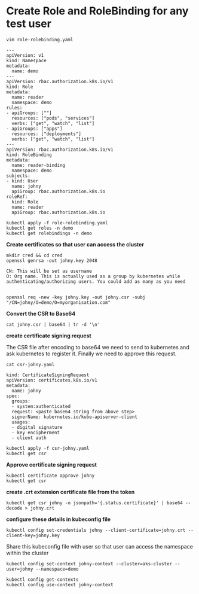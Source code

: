 # Create Role and RoleBinding for any test user

```
vim role-rolebinding.yaml

---
apiVersion: v1
kind: Namespace
metadata:
  name: demo
---
apiVersion: rbac.authorization.k8s.io/v1
kind: Role
metadata:
  name: reader
  namespace: demo
rules:
- apiGroups: [""]
  resources: ["pods", "services"]
  verbs: ["get", "watch", "list"]
- apiGroups: ["apps"]
  resources: ["deployments"]
  verbs: ["get", "watch", "list"]
---
apiVersion: rbac.authorization.k8s.io/v1
kind: RoleBinding
metadata:
  name: reader-binding
  namespace: demo
subjects:
- kind: User
  name: johny
  apiGroup: rbac.authorization.k8s.io
roleRef:
  kind: Role
  name: reader
  apiGroup: rbac.authorization.k8s.io
```
```
kubectl apply -f role-rolebinding.yaml
kubectl get roles -n demo
kubectl get rolebindings -n demo
```

**Create certificates so that user can access the cluster**

```
mkdir cred && cd cred
openssl genrsa -out johny.key 2048
```

```
CN: This will be set as username
O: Org name. This is actually used as a group by kubernetes while authenticating/authorizing users. You could add as many as you need


openssl req -new -key johny.key -out johny.csr -subj "/CN=johny/O=demo/O=myorganisation.com"
```

**Convert the CSR to Base64**
```
cat johny.csr | base64 | tr -d '\n'
```

**create certificate signing request**

The CSR file after encoding to base64 we need to send to kubernetes and ask kubernetes to register it. Finally we need to approve this request.
```
cat csr-johny.yaml

kind: CertificateSigningRequest
apiVersion: certificates.k8s.io/v1
metadata:
  name: johny
spec:
  groups:
  - system:authenticated
  request: <paste base64 string from above step>
  signerName: kubernetes.io/kube-apiserver-client
  usages:
  - digital signature
  - key encipherment
  - client auth
```
```
kubectl apply -f csr-johny.yaml
kubectl get csr
```

**Approve certificate signing request**

```
kubectl certificate approve johny
kubectl get csr
```

**create .crt extension certificate file from the token**

```
kubectl get csr johny -o jsonpath='{.status.certificate}' | base64 --decode > johny.crt
```

**configure these details in kubeconfig file**

```
kubectl config set-credentials johny --client-certificate=johny.crt --client-key=johny.key
```

Share this kubeconfig file with user so that user can access the namespace within the cluster

```
kubectl config set-context johny-context --cluster=aks-cluster --user=johny --namespace=demo

kubectl config get-contexts
kubectl config use-context johny-context
```



